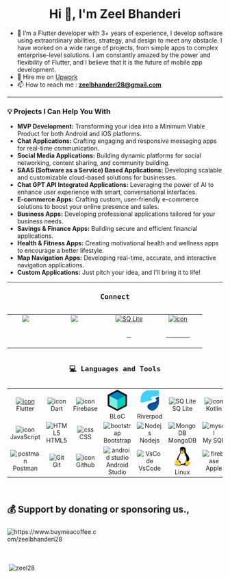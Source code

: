 <h1 align="center">Hi 👋, I'm Zeel Bhanderi</h1>

- 🌱 I’m a Flutter developer with 3+ years of experience, I develop software using extraordinary abilities, strategy, and design to meet any obstacle. I have worked on a wide range of projects, from simple apps to complex enterprise-level solutions. I am constantly amazed by the power and flexibility of Flutter, and I believe that it is the future of mobile app development.
- 🔭 Hire me on [Upwork](https://www.upwork.com/freelancers/~014467ff5517ee3c06)
- 📫 How to reach me :  **zeelbhanderi28@gmail.com**

---

### 💡 Projects I Can Help You With

* **MVP Development:** Transforming your idea into a Minimum Viable Product for both Android and iOS platforms.
* **Chat Applications:** Crafting engaging and responsive messaging apps for real-time communication.
* **Social Media Applications:** Building dynamic platforms for social networking, content sharing, and community building.
* **SAAS (Software as a Service) Based Applications:** Developing scalable and customizable cloud-based solutions for businesses.
* **Chat GPT API Integrated Applications:** Leveraging the power of AI to enhance user experience with smart, conversational interfaces.
* **E-commerce Apps:** Crafting custom, user-friendly e-commerce solutions to boost your online presence and sales.
* **Business Apps:** Developing professional applications tailored for your business needs.
* **Savings & Finance Apps:** Building secure and efficient financial applications.
* **Health & Fitness Apps:** Creating motivational health and wellness apps to encourage a better lifestyle.
* **Map Navigation Apps:** Developing real-time, accurate, and interactive navigation applications.
* **Custom Applications:** Just pitch your idea, and I'll bring it to life!

---


<!-- Social Media  -->

<h3 align="center"><samp>Connect</samp></h3>
<div style="display: flex; align-items: flex-start; align: center">
    <table align="center">
        <tr>
            <td align="center" width="100">
                <a href="mailto:zeelbhanderi28@gmail.com" target="blank"
                    style="color: white; text-decoration: none;"
                    onmouseover="this.style.textDecoration='underline'; this.style.textDecorationColor='white';"
                    onmouseout="this.style.textDecoration='none';">
                    <img src="https://skillicons.dev/icons?i=gmail" alt="icon" width="45" height="45" />
                    <h4 style="color: white;">Mail</h4>
                </a>
            </td>
            <td align="center" width="100">
                <a href="https://www.linkedin.com/in/zeelbhanderi/" target="blank"
                    style="color: white; text-decoration: none;"
                    onmouseover="this.style.textDecoration='underline'; this.style.textDecorationColor='white';"
                    onmouseout="this.style.textDecoration='none';">
                    <img src="https://skillicons.dev/icons?i=linkedin" alt="icon" width="45" height="45" />
                    <h4 style="color: white;">Linkedin</h4>
                </a>
            </td>
            <td align="center" width="100">
                <a href="https://twitter.com/zeel_bhanderi" target="blank">
                    <img src="https://skillicons.dev/icons?i=twitter" width="45" height="45" alt="SQ Lite" />
                    <h4 style="color: white;">X</h4>
                </a>
            </td>
            <td align="center" width="100">
                <a href="https://medium.com/@zeelbhanderi28" target="blank">
                    <img src="https://raw.githubusercontent.com/rahuldkjain/github-profile-readme-generator/master/src/images/icons/Social/medium.svg"
                        alt="icon" width="45" height="45" />
                    <h4 style="color: white;">Medium</h4>
                </a>
            </td>
        </tr>
    </table>
    <br><br>
</div>


<h3 align="center"><samp>💻 Languages and Tools</samp></h3>
<div style="display: flex; align-items: flex-start; align: center">
<table align="center">
    <tr>
        <td align="center" width="100">
            <a href="#macropower-tech">
                <img src="https://www.vectorlogo.zone/logos/flutterio/flutterio-icon.svg" alt="icon" width="45"
                    height="45" />
            </a>
            <br>Flutter
        </td>
        <td align="center" width="100">
            <img src="https://www.vectorlogo.zone/logos/dartlang/dartlang-icon.svg" alt="icon" width="45" height="45" />
            <br>Dart
        </td>
        <td align="center" width="100">
            <img src="https://www.vectorlogo.zone/logos/firebase/firebase-icon.svg" alt="icon" width="45" height="45" />
            </a>
            <br>Firebase
        </td>
        <td align="center" width="100">
            <img src="https://raw.githubusercontent.com/sugith10/images/main/technologies/bloc.png" alt="icon"
                width="45" height="50" />
            <br>BLoC
        </td>
        <td align="center" width="100">
            <img src="https://raw.githubusercontent.com/sugith10/images/main/technologies/riverpod.png" alt="icon"
                width="45" height="50" />
            <br>Riverpod
        </td>
        <td align="center" width="100">
            <img src="https://www.vectorlogo.zone/logos/sqlite/sqlite-icon.svg" width="48" height="48" alt="SQ Lite" />
            <br>SQ Lite
        </td>
        <td align="center" width="100">
            <img src="https://skillicons.dev/icons?i=kotlin" alt="icon" width="45" height="45" />
            <br>Kotlin
        </td>
        <td align="center" width="100">
            <img src="https://skillicons.dev/icons?i=figma" alt="icon" width="45" height="45" />
            <br>Figma
        </td>
    </tr>
    <tr>
        <td align="center" width="100">
            <img src="https://techstack-generator.vercel.app/js-icon.svg" alt="icon" width="65" height="65" />
            <br>JavaScript
        </td>
        <td align="center" width="100">
            <img src="https://skillicons.dev/icons?i=html" width="48" height="48" alt="HTML5" />
            <br>HTML5
        </td>
        <td align="center" width="100">
            <img src="https://skillicons.dev/icons?i=css" width="48" height="48" alt="css" />
            <br>CSS
        </td>
        <td align="center" width="100">
            <img src="https://skillicons.dev/icons?i=bootstrap" width="48" height="48" alt="bootstrap" />
            <br>Bootstrap
        </td>
        <td align="center" width="100">
            <img src="https://skillicons.dev/icons?i=nodejs" width="48" height="48" alt="Nodejs" />
            <br>Nodejs
        </td>
        <td align="center" width="100">
            <img src="https://skillicons.dev/icons?i=mongodb" width="48" height="48" alt="MongoDB" />
            <br>MongoDB
        </td>
        <td align="center" width="100">
            <img src="https://skillicons.dev/icons?i=mysql" width="48" height="48" alt="mysql" />
            <br>My SQL
        </td>
        <td align="center" width="100">
            <img src="https://techstack-generator.vercel.app/aws-icon.svg" alt="icon" width="65" height="65" />
            <br>AWS
        </td>
    </tr>
    <tr>
        <td align="center" width="100">
            <img src="https://skillicons.dev/icons?i=postman" width="48" height="48" alt="postman" />
            <br>Postman
        </td>
        <td align="center" width="100">
            <img src="https://user-images.githubusercontent.com/25181517/192108372-f71d70ac-7ae6-4c0d-8395-51d8870c2ef0.png"
                width="48" height="48" alt="Git" />
            <br>Git
        </td>
        <td align="center" width="100">
            <img src="https://skillicons.dev/icons?i=github" alt="icon" width="45" height="45" />
            <br>Github
        </td>
        <td align="center" width="100">
            <img src="https://skillicons.dev/icons?i=androidstudio" width="48" height="48" alt="android studio" />
            <br>Android Studio
        </td>
        <td align="center" width="100">
            <img src="https://skillicons.dev/icons?i=vscode" width="48" height="48" alt="VsCode" />
            <br>VsCode
        </td>
        <td align="center" width="100">
            <img src="https://raw.githubusercontent.com/devicons/devicon/master/icons/linux/linux-original.svg"
                width="48" height="48" alt="linu" />
            <br>Linux
        </td>
        <td align="center" width="100">
            <img src="https://skillicons.dev/icons?i=apple" width="48" height="48" alt="firebase" />
            <br>Apple
        </td>
        <td align="center" width="100">
            <img src="https://skillicons.dev/icons?i=windows" width="48" height="48" alt="linu" />
            <br>Windows
        </td>
    </tr>
</table>
<br><br>
</div>

 <!-- ### 📦 Published Packages


 Package Name |  Version | Description
--- | --- | --- |
[coloredcontainer](https://pub.dev/packages/coloredcontainer) | [![Pub](https://img.shields.io/badge/pub-v0.0.2-blue.svg)](https://pub.dev/packages/) | ```This package wraps any flutter widget inside the container with specified colors.```
[scroll_to_top](https://pub.dev/packages/scroll_to_top) | [![Pub](https://img.shields.io/badge/pub-v0.0.5-blue.svg)](https://pub.dev/packages/) | ```This package will help us reach the top of the page based on scroll offsets.```

 -->

<!-- ### 📱 Published Apps:


[<image src="" width="225" height="100">]("playstorelink")
----- -->

<br>
<h2> 💰 Support by donating or sponsoring us.,</h2>
<h3 align="left"></h3>
    <p>
        <a href="https://www.buymeacoffee.com/zeelbhanderi28"><img align="left" src="https://cdn.buymeacoffee.com/buttons/v2/default-yellow.png" height="50" width="210" alt="https://www.buymeacoffee.com/zeelbhanderi28" /></a>
    </p><br><br>
<br><br>
<p>&nbsp;<img align="center" src="https://github-readme-stats.vercel.app/api?username=zeel28&show_icons=true&locale=en" alt="zeel28" /></p>
